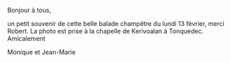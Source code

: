 Bonjour à tous,

un petit souvenir de cette belle balade champêtre du lundi 13 février,
merci Robert.
La photo est prise à la chapelle de Kerivoalan à Tonquedec.
Amicalement

Monique et Jean-Marie
